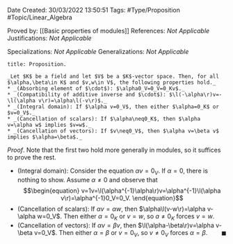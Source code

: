 <div class="topSpace"></div>

Date Created: 30/03/2022 13:50:51
Tags: #Type/Proposition #Topic/Linear_Algebra

Proved by: [[Basic properties of modules]]
References: _Not Applicable_
Justifications: _Not Applicable_

Specializations: _Not Applicable_
Generalizations: _Not Applicable_

``` ad-Proposition
title: Proposition.

_Let $K$ be a field and let $V$ be a $K$-vector space. Then, for all $\alpha,\beta\in K$ and $v,w\in V$, the following properties hold._
* _(Absorbing element of $\cdot$): $\alpha0_V=0_V=0_Kv$._
* _(Compatibility of additive inverse and $\cdot$): $\l(-\alpha\r)v=-\l(\alpha v\r)=\alpha\l(-v\r)$._
* _(Integral domain): If $\alpha v=0_V$, then either $\alpha=0_K$ or $v=0_V$._
* _(Cancellation of scalars): If $\alpha\neq0_K$, then $\alpha v=\alpha w$ implies $v=w$._
* _(Cancellation of vectors): If $v\neq0_V$, then $\alpha v=\beta v$ implies $\alpha=\beta$._

```

_Proof_. Note that the first two hold more generally in modules, so it suffices to prove the rest.
* (Integral domain): Consider the equation $\alpha v=0_V$. If $\alpha=0$, there is nothing to show. Assume $\alpha\neq0$ and observe that
$$\begin{equation}
    v=1v=\l(\alpha^{-1}\alpha\r)v=\alpha^{-1}\l(\alpha v\r)=\alpha^{-1}0_V=0_V.
\end{equation}$$
* (Cancellation of scalars): If $\alpha v=\alpha w$, then $\alpha\l(v-w\r)=\alpha v-\alpha w=0_V$. Then either $\alpha=0_K$ or $v=w$, so $a\neq0_K$ forces $v=w$.
* (Cancellation of vectors): If $\alpha v=\beta v$, then $\l(\alpha-\beta\r)v=\alpha v-\beta v=0_V$. Then either $\alpha=\beta$ or $v=0_V$, so $v\neq0_V$ forces $\alpha=\beta$.<span style="float:right;">$\blacksquare$</span>
